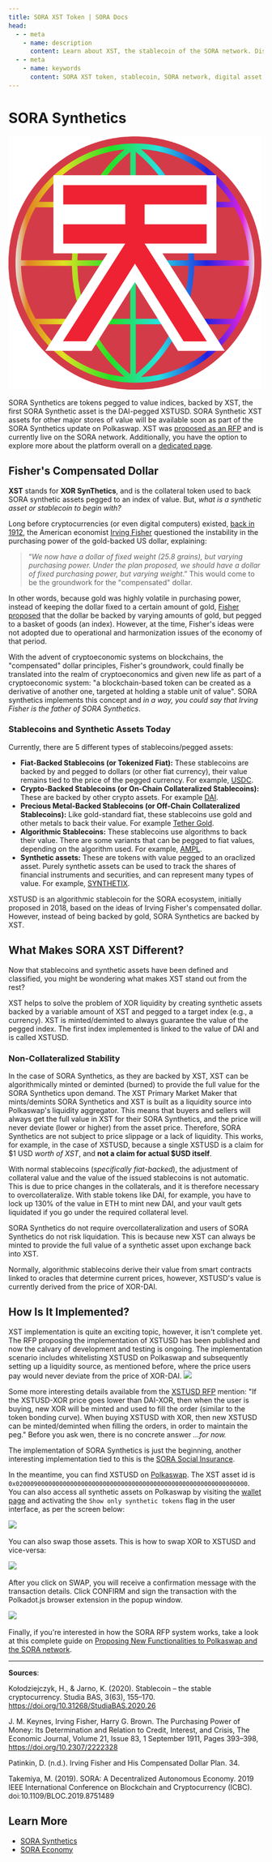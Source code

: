```yaml
---
title: SORA XST Token | SORA Docs
head:
  - - meta
    - name: description
      content: Learn about XST, the stablecoin of the SORA network. Discover the features, use cases, and benefits of XST within the SORA ecosystem. Explore its role as a stable and reliable digital asset, enabling efficient value transfer, reducing volatility, and supporting various financial applications within the SORA network.
  - - meta
    - name: keywords
      content: SORA XST token, stablecoin, SORA network, digital asset, value transfer, volatility reduction, financial applications
---
```


# SORA Synthetics

<img src=".gitbook/assets/xst.svg" alt="drawing" width="500"/>

SORA Synthetics are tokens pegged to value indices, backed by XST,
the first SORA Synthetic asset is the DAI-pegged XSTUSD. SORA
Synthetic XST assets for other major stores of value will be
available soon as part of the SORA Synthetics update on Polkaswap. XST was [proposed as an
RFP](https://github.com/sora-xor/rfps/pull/8/files) and is currently live on the SORA network. Additionally, you have the option to explore more about the platform overall on a [dedicated page](./synthetics.md).

## Fisher's Compensated Dollar

**XST** stands for **XOR SynThetics**, and is the collateral token used to back SORA synthetic assets pegged to an index of value. But, _what is a synthetic asset or stablecoin to begin with?_

Long before cryptocurrencies (or even digital computers) existed, [back in 1912](https://dspace.gipe.ac.in/xmlui/bitstream/handle/10973/26798/GIPE-093010.pdf?sequence=3&isAllowed=y), the American economist [Irving Fisher](https://en.wikipedia.org/wiki/Irving_Fisher) questioned the instability in the purchasing power of the gold-backed US dollar, explaining:

> “_We now have a dollar of fixed weight (25.8 grains), but varying purchasing power. Under the plan proposed, we should have a dollar of fixed purchasing power, but varying weight_.” This would come to be the groundwork for the "compensated" dollar.

In other words, because gold was highly volatile in purchasing power, instead of keeping the dollar fixed to a certain amount of gold, [Fisher proposed](https://www.richmondfed.org/~/media/richmondfedorg/publications/research/economic_quarterly/1993/summer/pdf/patinkin.pdf) that the dollar be backed by varying amounts of gold, but pegged to a basket of goods (an index). However, at the time, Fisher's ideas were not adopted due to operational and harmonization issues of the economy of that period.

With the advent of cryptoeconomic systems on blockchains, the "compensated" dollar principles, Fisher's groundwork, could finally be translated into the realm of cryptoeconomics and given new life as part of a cryptoeconomic system: "a blockchain-based token can be created as a derivative of another one, targeted at holding a stable unit of value". SORA synthetics implements this concept and _in a way, you could say that Irving Fisher is the father of SORA Synthetics_.

### Stablecoins and Synthetic Assets Today

Currently, there are 5 different types of stablecoins/pegged assets:

- **Fiat-Backed Stablecoins (or Tokenized Fiat):** These stablecoins are backed by and pegged to dollars (or other fiat currency), their value remains tied to the price of the pegged currency. For example, [USDC](https://www.circle.com/en/usdc).
- **Crypto-Backed Stablecoins (or On-Chain Collateralized Stablecoins):** These are backed by other crypto assets. For example [DAI](https://makerdao.com/en/).
- **Precious Metal-Backed Stablecoins (or Off-Chain Collateralized
  Stablecoins):** Like gold-standard fiat, these stablecoins use gold and other metals to back their value. For example [Tether Gold](https://gold.tether.to/).
- **Algorithmic Stablecoins:** These stablecoins use algorithms to back their value. There are some variants that can be pegged to fiat values, depending on the algorithm used. For example, [AMPL](https://www.ampleforth.org/).
- **Synthetic assets:** These are tokens with value pegged to an oraclized asset. Purely synthetic assets can be used to track the shares of financial instruments and securities, and can represent many types of value. For example, [SYNTHETIX](https://synthetix.io/).

XSTUSD is an algorithmic stablecoin for the SORA ecosystem, initially proposed in 2018, based on the ideas of Irving Fisher's compensated dollar. However, instead of being backed by gold, SORA Synthetics are backed by XST.

## What Makes SORA XST Different?

Now that stablecoins and synthetic assets have been defined and classified, you might be wondering what makes XST stand out from the rest?

XST helps to solve the problem of XOR liquidity by creating synthetic assets backed by a variable amount of XST and pegged to a target index (e.g., a currency). XST is minted/deminted to always guarantee the value of the pegged index. The first index implemented is linked to the value of DAI and is called XSTUSD.

### Non-Collateralized Stability

In the case of SORA Synthetics, as they are backed by XST, XST can be algorithmically minted or deminted (burned) to provide the full value for the SORA Synthetics upon demand. The XST Primary Market Maker that mints/demints SORA Synthetics and XST is built as a liquidity source into Polkaswap's liquidity aggregator. This means that buyers and sellers will always get the full value in XST for their SORA Synthetics, and the price will never deviate (lower or higher) from the asset price. Therefore, SORA Synthetics are not subject to price slippage or a lack of liquidity. This works, for example, in the case of XSTUSD, because a single XSTUSD is a claim for $1 USD _worth of XST_, and **not a claim for actual $USD itself**.

With normal stablecoins (_specifically fiat-backed_), the adjustment of collateral value and the value of the issued stablecoins is not automatic. This is due to price changes in the collaterals, and it is therefore necessary to overcollateralize. With stable tokens like DAI, for example, you have to lock up 130% of the value in ETH to mint new DAI, and your vault gets liquidated if you go under the required collateral level.

SORA Synthetics do not require overcollateralization and users of SORA Synthetics do not risk liquidation. This is because new XST can always be minted to provide the full value of a synthetic asset upon exchange back into XST.

Normally, algorithmic stablecoins derive their value from smart contracts linked to oracles that determine current prices, however, XSTUSD's value is currently derived from the price of XOR-DAI.

## How Is It Implemented?

XST implementation is quite an exciting topic, however, it isn't
complete yet. The RFP proposing the implementation of XSTUSD has been
published and now the calvary of development and testing is
ongoing. The implementation scenario includes whitelisting XSTUSD on
Polkaswap and subsequently setting up a liquidity source, as mentioned
before, where the price users pay would never deviate from the price
of XOR-DAI.
![](/.gitbook/assets/xst-buy-sell.png)

Some more interesting details available from the [XSTUSD RFP](https://github.com/sora-xor/rfps/pull/8/files) mention: "If the XSTUSD-XOR price goes lower than DAI-XOR, then when the user is buying, new XOR will be minted and used to fill the order (similar to the token bonding curve). When buying XSTUSD with XOR, then new XSTUSD can be minted/deminted when filling the orders, in order to maintain the peg." Before you ask wen, there is no concrete answer _...for now._

The implementation of SORA Synthetics is just the beginning, another interesting implementation tied to this is the [SORA Social Insurance](social-insurance.md).

In the meantime, you can find XSTUSD on [Polkaswap](https://polkaswap.io/). The XST asset id is `0x0200090000000000000000000000000000000000000000000000000000000000`. You can also access all synthetic assets on Polkaswap by visiting the [wallet page](https://polkaswap.io/#/wallet) and activating the `Show only synthetic tokens` flag in the user interface, as per the screen below:

![](/.gitbook/assets/polkaswap-show-only-synthetics.png)

You can also swap those assets. This is how to swap XOR to XSTUSD and vice-versa:

![](/.gitbook/assets/xstusd-demo1.png)

After you click on SWAP, you will receive a confirmation message with
the transaction details. Click CONFIRM and sign the transaction with
the Polkadot.js browser extension in the popup window.

![](/.gitbook/assets/xstusd-demo2.png)

Finally, if you're interested in how the SORA RFP system works, take a look at this complete guide on [Proposing New Functionalities to Polkaswap and the SORA network](rfp.md).

---

**Sources**:

Kołodziejczyk, H., & Jarno, K. (2020). Stablecoin – the stable cryptocurrency. Studia BAS, 3(63), 155–170. https://doi.org/10.31268/StudiaBAS.2020.26

J. M. Keynes, Irving Fisher, Harry G. Brown. The Purchasing Power of Money: Its Determination and Relation to Credit, Interest, and Crisis, The Economic Journal, Volume 21, Issue 83, 1 September 1911, Pages 393–398, https://doi.org/10.2307/2222328

Patinkin, D. (n.d.). Irving Fisher and His Compensated Dollar Plan. 34.

Takemiya, M. (2019). SORA: A Decentralized Autonomous Economy. 2019 IEEE International Conference on Blockchain and Cryptocurrency (ICBC). doi:10.1109/BLOC.2019.8751489

## Learn More

- [SORA Synthetics](/synthetics.md)
- [SORA Economy](/sora-economy.md)
